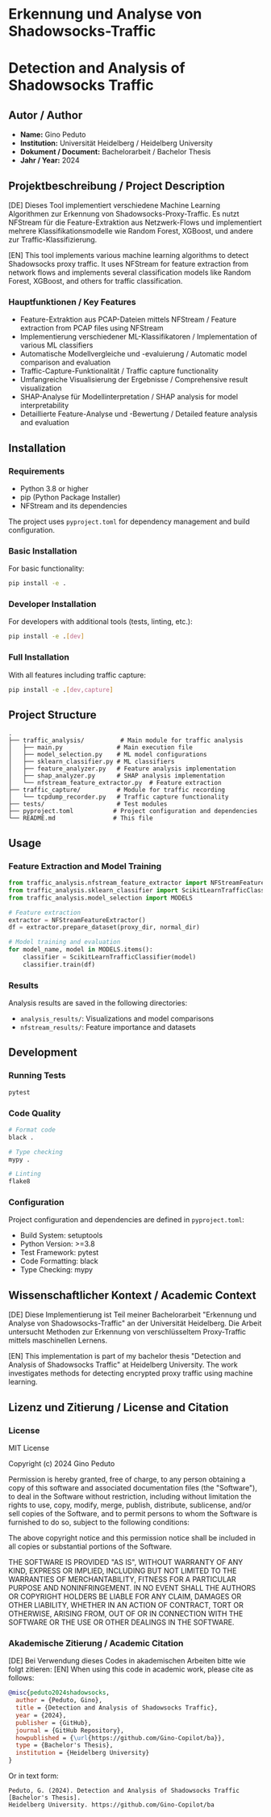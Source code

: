 # Erkennung und Analyse von Shadowsocks-Traffic
# Detection and Analysis of Shadowsocks Traffic

## Autor / Author
- **Name:** Gino Peduto
- **Institution:** Universität Heidelberg / Heidelberg University 
- **Dokument / Document:** Bachelorarbeit / Bachelor Thesis
- **Jahr / Year:** 2024

## Projektbeschreibung / Project Description
[DE] Dieses Tool implementiert verschiedene Machine Learning Algorithmen zur Erkennung von Shadowsocks-Proxy-Traffic. Es nutzt NFStream für die Feature-Extraktion aus Netzwerk-Flows und implementiert mehrere Klassifikationsmodelle wie Random Forest, XGBoost, und andere zur Traffic-Klassifizierung.

[EN] This tool implements various machine learning algorithms to detect Shadowsocks proxy traffic. It uses NFStream for feature extraction from network flows and implements several classification models like Random Forest, XGBoost, and others for traffic classification.

### Hauptfunktionen / Key Features
- Feature-Extraktion aus PCAP-Dateien mittels NFStream / Feature extraction from PCAP files using NFStream
- Implementierung verschiedener ML-Klassifikatoren / Implementation of various ML classifiers
- Automatische Modellvergleiche und -evaluierung / Automatic model comparison and evaluation
- Traffic-Capture-Funktionalität / Traffic capture functionality
- Umfangreiche Visualisierung der Ergebnisse / Comprehensive result visualization
- SHAP-Analyse für Modellinterpretation / SHAP analysis for model interpretability
- Detaillierte Feature-Analyse und -Bewertung / Detailed feature analysis and evaluation

## Installation

### Requirements
- Python 3.8 or higher
- pip (Python Package Installer)
- NFStream and its dependencies

The project uses `pyproject.toml` for dependency management and build configuration.

### Basic Installation
For basic functionality:
```bash
pip install -e .
```

### Developer Installation
For developers with additional tools (tests, linting, etc.):
```bash
pip install -e .[dev]
```

### Full Installation
With all features including traffic capture:
```bash
pip install -e .[dev,capture]
```

## Project Structure
```
.
├── traffic_analysis/          # Main module for traffic analysis
│   ├── main.py               # Main execution file
│   ├── model_selection.py    # ML model configurations
│   ├── sklearn_classifier.py # ML classifiers
│   ├── feature_analyzer.py   # Feature analysis implementation
│   ├── shap_analyzer.py      # SHAP analysis implementation
│   └── nfstream_feature_extractor.py  # Feature extraction
├── traffic_capture/          # Module for traffic recording
│   └── tcpdump_recorder.py   # Traffic capture functionality
├── tests/                    # Test modules
├── pyproject.toml           # Project configuration and dependencies
└── README.md                # This file
```

## Usage

### Feature Extraction and Model Training
```python
from traffic_analysis.nfstream_feature_extractor import NFStreamFeatureExtractor
from traffic_analysis.sklearn_classifier import ScikitLearnTrafficClassifier
from traffic_analysis.model_selection import MODELS

# Feature extraction
extractor = NFStreamFeatureExtractor()
df = extractor.prepare_dataset(proxy_dir, normal_dir)

# Model training and evaluation
for model_name, model in MODELS.items():
    classifier = ScikitLearnTrafficClassifier(model)
    classifier.train(df)
```

### Results
Analysis results are saved in the following directories:
- `analysis_results/`: Visualizations and model comparisons
- `nfstream_results/`: Feature importance and datasets

## Development

### Running Tests
```bash
pytest
```

### Code Quality
```bash
# Format code
black .

# Type checking
mypy .

# Linting
flake8
```

### Configuration
Project configuration and dependencies are defined in `pyproject.toml`:
- Build System: setuptools
- Python Version: >=3.8
- Test Framework: pytest
- Code Formatting: black
- Type Checking: mypy

## Wissenschaftlicher Kontext / Academic Context
[DE] Diese Implementierung ist Teil meiner Bachelorarbeit "Erkennung und Analyse von Shadowsocks-Traffic" an der Universität Heidelberg. Die Arbeit untersucht Methoden zur Erkennung von verschlüsseltem Proxy-Traffic mittels maschinellen Lernens.

[EN] This implementation is part of my bachelor thesis "Detection and Analysis of Shadowsocks Traffic" at Heidelberg University. The work investigates methods for detecting encrypted proxy traffic using machine learning.

## Lizenz und Zitierung / License and Citation

### License
MIT License

Copyright (c) 2024 Gino Peduto

Permission is hereby granted, free of charge, to any person obtaining a copy of this software and associated documentation files (the "Software"), to deal in the Software without restriction, including without limitation the rights to use, copy, modify, merge, publish, distribute, sublicense, and/or sell copies of the Software, and to permit persons to whom the Software is furnished to do so, subject to the following conditions:

The above copyright notice and this permission notice shall be included in all copies or substantial portions of the Software.

THE SOFTWARE IS PROVIDED "AS IS", WITHOUT WARRANTY OF ANY KIND, EXPRESS OR IMPLIED, INCLUDING BUT NOT LIMITED TO THE WARRANTIES OF MERCHANTABILITY, FITNESS FOR A PARTICULAR PURPOSE AND NONINFRINGEMENT. IN NO EVENT SHALL THE AUTHORS OR COPYRIGHT HOLDERS BE LIABLE FOR ANY CLAIM, DAMAGES OR OTHER LIABILITY, WHETHER IN AN ACTION OF CONTRACT, TORT OR OTHERWISE, ARISING FROM, OUT OF OR IN CONNECTION WITH THE SOFTWARE OR THE USE OR OTHER DEALINGS IN THE SOFTWARE.

### Akademische Zitierung / Academic Citation
[DE] Bei Verwendung dieses Codes in akademischen Arbeiten bitte wie folgt zitieren:
[EN] When using this code in academic work, please cite as follows:

```bibtex
@misc{peduto2024shadowsocks,
  author = {Peduto, Gino},
  title = {Detection and Analysis of Shadowsocks Traffic},
  year = {2024},
  publisher = {GitHub},
  journal = {GitHub Repository},
  howpublished = {\url{https://github.com/Gino-Copilot/ba}},
  type = {Bachelor's Thesis},
  institution = {Heidelberg University}
}
```

Or in text form:
```
Peduto, G. (2024). Detection and Analysis of Shadowsocks Traffic [Bachelor's Thesis]. 
Heidelberg University. https://github.com/Gino-Copilot/ba
```
